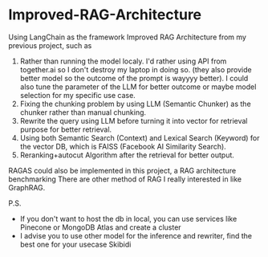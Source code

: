 # Improved-RAG-Architecture
Using LangChain as the framework
Improved RAG Architecture from my previous project, such as
1. Rather than running the model localy. I'd rather using API from together.ai so I don't destroy my laptop in doing so. (they also provide better model so the outcome of the prompt is wayyyy better). I could also tune the parameter of the LLM for better outcome or maybe model selection for my specific use case.
2. Fixing the chunking problem by using LLM (Semantic Chunker) as the chunker rather than manual chunking.
3. Rewrite the query using LLM before turning it into vector for retrieval purpose for better retrieval.
4. Using both Semantic Search (Context) and Lexical Search (Keyword) for the vector DB, which is FAISS (Facebook AI Similarity Search).
5. Reranking+autocut Algorithm after the retrieval for better output.

RAGAS could also be implemented in this project, a RAG architecture benchmarking
There are other method of RAG I really interested in like GraphRAG.


P.S.
- If you don't want to host the db in local, you can use services like Pinecone or MongoDB Atlas and create a cluster
- I advise you to use other model for the inference and rewriter, find the best one for your usecase
Skibidi
